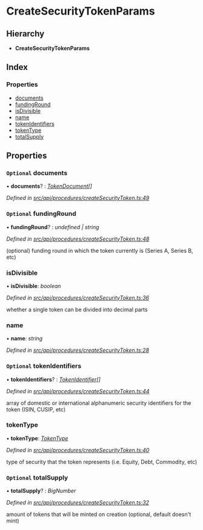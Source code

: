 # CreateSecurityTokenParams

## Hierarchy

* **CreateSecurityTokenParams**

## Index

### Properties

* [documents](createsecuritytokenparams.md#optional-documents)
* [fundingRound](createsecuritytokenparams.md#optional-fundinground)
* [isDivisible](createsecuritytokenparams.md#isdivisible)
* [name](createsecuritytokenparams.md#name)
* [tokenIdentifiers](createsecuritytokenparams.md#optional-tokenidentifiers)
* [tokenType](createsecuritytokenparams.md#tokentype)
* [totalSupply](createsecuritytokenparams.md#optional-totalsupply)

## Properties

### `Optional` documents

• **documents**? : [_TokenDocument_](tokendocument.md)_\[\]_

_Defined in_ [_src/api/procedures/createSecurityToken.ts:49_](https://github.com/PolymathNetwork/polymesh-sdk/blob/7362b318/src/api/procedures/createSecurityToken.ts#L49)

### `Optional` fundingRound

• **fundingRound**? : _undefined \| string_

_Defined in_ [_src/api/procedures/createSecurityToken.ts:48_](https://github.com/PolymathNetwork/polymesh-sdk/blob/7362b318/src/api/procedures/createSecurityToken.ts#L48)

\(optional\) funding round in which the token currently is \(Series A, Series B, etc\)

### isDivisible

• **isDivisible**: _boolean_

_Defined in_ [_src/api/procedures/createSecurityToken.ts:36_](https://github.com/PolymathNetwork/polymesh-sdk/blob/7362b318/src/api/procedures/createSecurityToken.ts#L36)

whether a single token can be divided into decimal parts

### name

• **name**: _string_

_Defined in_ [_src/api/procedures/createSecurityToken.ts:28_](https://github.com/PolymathNetwork/polymesh-sdk/blob/7362b318/src/api/procedures/createSecurityToken.ts#L28)

### `Optional` tokenIdentifiers

• **tokenIdentifiers**? : [_TokenIdentifier_](tokenidentifier.md)_\[\]_

_Defined in_ [_src/api/procedures/createSecurityToken.ts:44_](https://github.com/PolymathNetwork/polymesh-sdk/blob/7362b318/src/api/procedures/createSecurityToken.ts#L44)

array of domestic or international alphanumeric security identifiers for the token \(ISIN, CUSIP, etc\)

### tokenType

• **tokenType**: [_TokenType_](../globals.md#tokentype)

_Defined in_ [_src/api/procedures/createSecurityToken.ts:40_](https://github.com/PolymathNetwork/polymesh-sdk/blob/7362b318/src/api/procedures/createSecurityToken.ts#L40)

type of security that the token represents \(i.e. Equity, Debt, Commodity, etc\)

### `Optional` totalSupply

• **totalSupply**? : _BigNumber_

_Defined in_ [_src/api/procedures/createSecurityToken.ts:32_](https://github.com/PolymathNetwork/polymesh-sdk/blob/7362b318/src/api/procedures/createSecurityToken.ts#L32)

amount of tokens that will be minted on creation \(optional, default doesn't mint\)

